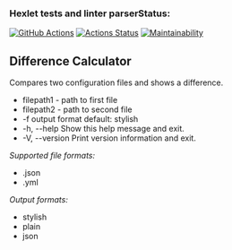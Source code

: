 ### Hexlet tests and linter parserStatus:
[![GitHub Actions](https://github.com/opifexM/java-project-71/actions/workflows/github-actions.yml/badge.svg)](https://github.com/opifexM/java-project-71/actions/workflows/github-actions.yml)
[![Actions Status](https://github.com/opifexM/java-project-71/workflows/hexlet-check/badge.svg)](https://github.com/opifexM/java-project-71/actions)
[![Maintainability](https://api.codeclimate.com/v1/badges/0884c1a4eb3d767d8d22/maintainability)](https://codeclimate.com/github/opifexM/java-project-71/maintainability)

## Difference Calculator
Compares two configuration files and shows a difference.
- filepath1 - path to first file
- filepath2 - path to second file
-   -f output format default: stylish
-   -h, --help              Show this help message and exit.
-   -V, --version           Print version information and exit.

*Supported file formats:*
- .json
- .yml

*Output formats:*
- stylish
- plain
- json

